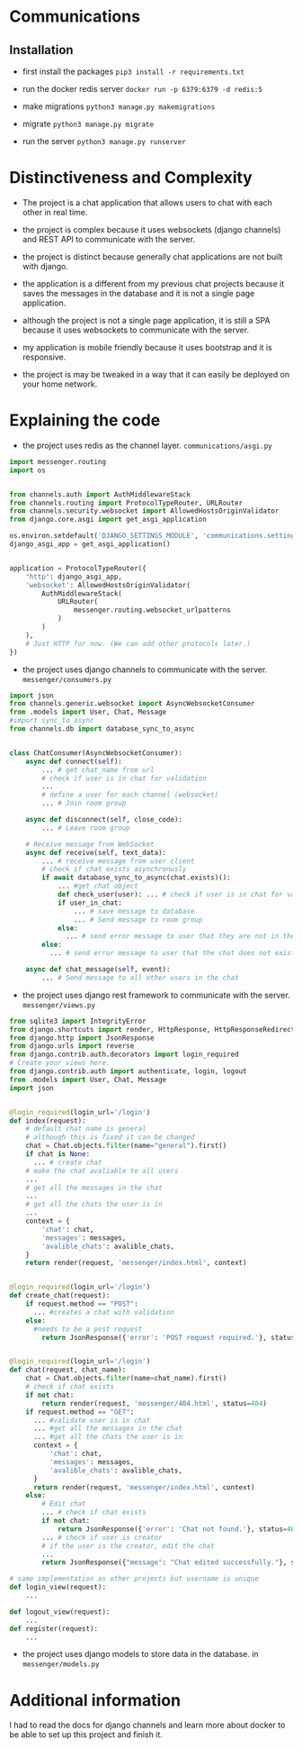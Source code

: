 # Communications

## Installation
- first install the packages
  ``` pip3 install -r requirements.txt ```
- run the docker redis server
  ``` docker run -p 6379:6379 -d redis:5 ```
- make migrations
  ``` python3 manage.py makemigrations ```
- migrate
  ``` python3 manage.py migrate ```

- run the server
  ``` python3 manage.py runserver ```

# Distinctiveness and Complexity
- The project is a chat application that allows users to chat with each other in real time.

- the project is complex because it uses websockets (django channels) and REST API to communicate with the server.

- the project is distinct because generally chat applications are not built with django.

- the application is a different from my previous chat projects because it saves the messages in the database and it is not a single page application.

- although the project is not a single page application, it is still a SPA because it uses websockets to communicate with the server.

- my application is mobile friendly because it uses bootstrap and it is responsive.

- the project is may be tweaked in a way that it can easily be deployed on your home network.
  
# Explaining the code
- the project uses redis as the channel layer.
  `communications/asgi.py`
``` python
import messenger.routing
import os


from channels.auth import AuthMiddlewareStack
from channels.routing import ProtocolTypeRouter, URLRouter
from channels.security.websocket import AllowedHostsOriginValidator
from django.core.asgi import get_asgi_application

os.environ.setdefault('DJANGO_SETTINGS_MODULE', 'communications.settings')
django_asgi_app = get_asgi_application()


application = ProtocolTypeRouter({
    "http": django_asgi_app,
    'websocket': AllowedHostsOriginValidator(
        AuthMiddlewareStack(
            URLRouter(
                messenger.routing.websocket_urlpatterns
            )
        )
    ),
    # Just HTTP for now. (We can add other protocols later.)
})
```
- the project uses django channels to communicate with the server.
  `messenger/consumers.py`
``` python
import json
from channels.generic.websocket import AsyncWebsocketConsumer
from .models import User, Chat, Message
#import sync_to_async
from channels.db import database_sync_to_async


class ChatConsumer(AsyncWebsocketConsumer):
    async def connect(self):
        ... # get chat_name from url
        # check if user is in chat for validation
        ... 
        # define a user for each channel (websocket)
        ... # Join room group

    async def disconnect(self, close_code):
        ... # Leave room group

    # Receive message from WebSocket
    async def receive(self, text_data):
        ... # receive message from user client
        # check if chat exists asynchronusly
        if await database_sync_to_async(chat.exists)():
            ... #get chat object
            def check_user(user): ... # check if user is in chat for validating server-side
            if user_in_chat:
                ... # save message to database
                ... # Send message to room group
            else:
              ... # send error message to user that they are not in the chat
        else:
          ... # send error message to user that the chat does not exist

    async def chat_message(self, event):
        ... # Send message to all other users in the chat
```

- the project uses django rest framework to communicate with the server.
  `messenger/views.py`
``` python
from sqlite3 import IntegrityError
from django.shortcuts import render, HttpResponse, HttpResponseRedirect
from django.http import JsonResponse
from django.urls import reverse
from django.contrib.auth.decorators import login_required
# Create your views here.
from django.contrib.auth import authenticate, login, logout
from .models import User, Chat, Message
import json


@login_required(login_url='/login')
def index(request):
    # default chat name is general 
    # although this is fixed it can be changed
    chat = Chat.objects.filter(name="general").first()
    if chat is None:
      ... # create chat
    # make the chat avaliable to all users
    ...
    # get all the messages in the chat
    ...
    # get all the chats the user is in
    ...
    context = {
        'chat': chat,
        'messages': messages,
        'avalible_chats': avalible_chats,
    }
    return render(request, 'messenger/index.html', context)


@login_required(login_url='/login')
def create_chat(request):
    if request.method == "POST":
      ... #creates a chat with validation
    else:
      #needs to be a post request
        return JsonResponse({'error': 'POST request required.'}, status=400)


@login_required(login_url='/login')
def chat(request, chat_name):
    chat = Chat.objects.filter(name=chat_name).first()
    # check if chat exists
    if not chat:
        return render(request, 'messenger/404.html', status=404)
    if request.method == "GET":
      ... #validate user is in chat
      ... #get all the messages in the chat
      ... #get all the chats the user is in
      context = {
          'chat': chat,
          'messages': messages,
          'avalible_chats': avalible_chats,
      }
      return render(request, 'messenger/index.html', context)
    else:
        # Edit chat
        ... # check if chat exists
        if not chat:
            return JsonResponse({'error': 'Chat not found.'}, status=404)
        ... # check if user is creator 
        # if the user is the creator, edit the chat
        ... 
        return JsonResponse({"message": "Chat edited successfully."}, status=200)

# same implementation as other projects but username is unique
def login_view(request):
    ...

def logout_view(request):
    ...
def register(request):
    ...
```
- the project uses django models to store data in the database.
  in `messenger/models.py`

# Additional information
I had to read the docs for django channels and learn more about docker to be able to set up this project and finish it.

